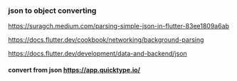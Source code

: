 ### json to object converting 

https://suragch.medium.com/parsing-simple-json-in-flutter-83ee1809a6ab

https://docs.flutter.dev/cookbook/networking/background-parsing

https://docs.flutter.dev/development/data-and-backend/json


#### convert from json https://app.quicktype.io/
